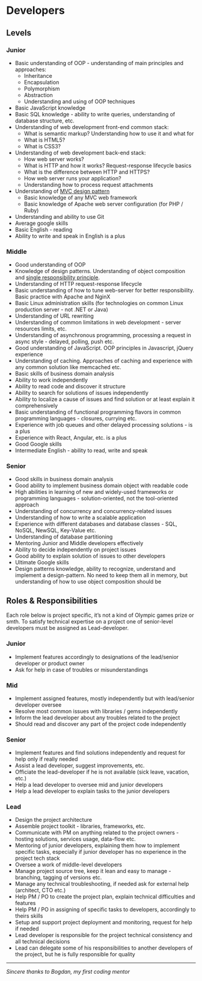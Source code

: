 # Developers

## Levels

### Junior
* Basic understanding of OOP - understanding of main principles and approaches:
    * Inheritance
    * Encapsulation
    * Polymorphism
    * Abstraction
    * Understanding and using of OOP techniques
* Basic JavaScript knowledge
* Basic SQL knowledge - ability to write queries, understanding of database structure, etc.
* Understanding of web development front-end common stack:
    * What is semantic markup? Understanding how to use it and what for
    * What is HTML5?
    * What is CSS3?
* Understanding of web development back-end stack:
    * How web server works?
    * What is HTTP and how it works? Request-response lifecycle basics
    * What is the difference between HTTP and HTTPS?
    * How web server runs your application?
    * Understanding how to process request attachments
* Understanding of [MVC design pattern](http://en.wikipedia.org/wiki/Model%E2%80%93view%E2%80%93controller)
    * Basic knowledge of any MVC web framework
    * Basic knowledge of Apache web server configuration (for PHP / Ruby)
* Understanding and ability to use Git
* Average google skills
* Basic English - reading
* Ability to write and speak in English is a plus

### Middle
* Good understanding of OOP
* Knowledge of design patterns. Understanding of object composition and [single responsibility principle](http://en.wikipedia.org/wiki/Single_responsibility_principle).
* Understanding of HTTP request-response lifecycle
* Basic understanding of how to tune web-server for better responsibility. Basic practice with Apache and NginX
* Basic Linux administration skills (for technologies on common Linux production server - not .NET or Java)
* Understanding of URL rewriting 
* Understanding of common limitations in web development - server resources limits, etc.
* Understanding of asynchronous programming, processing a request in async style - delayed, polling, push etc.
* Good understanding of JavaScript. OOP principles in Javascript, jQuery experience
* Understanding of caching. Approaches of caching and experience with any common solution like memcached etc.
* Basic skills of business domain analysis
* Ability to work independently
* Ability to read code and discover it structure
* Ability to search for solutions of issues independently
* Ability to localize a cause of issues and find solution or at least explain it comprehensively
* Basic understanding of functional programming flavors in common programming languages - closures, currying etc.
* Experience with job queues and other delayed processing solutions - is a plus
* Experience with React, Angular, etc. is a plus
* Good Google skills
* Intermediate English - ability to read, write and speak

### Senior
* Good skills in business domain analysis
* Good ability to implement business domain object with readable code
* High abilities in learning of new and widely-used frameworks or programming languages - solution-oriented, not the tool-oriented approach
* Understanding of concurrency and concurrency-related issues
* Understanding of how to write a scalable application
* Experience with different databases and database classes - SQL, NoSQL, NewSQL, Key-Value etc.
* Understanding of database partitioning
* Mentoring Junior and Middle developers effectively
* Ability to decide independently on project issues
* Good ability to explain solution of issues to other developers
* Ultimate Google skills
* Design patterns knowledge, ability to recognize, understand and implement a design-pattern. No need to keep them all in memory, but understanding of how to use object composition should be

## Roles & Responsibilities
Each role below is project specific, it’s not a kind of Olympic games prize or smth. To satisfy technical expertise on a project one of senior-level developers must be assigned as Lead-developer.

### Junior
* Implement features accordingly to designations of the lead/senior developer or product owner
* Ask for help in case of troubles or misunderstandings

### Mid
* Implement assigned features, mostly independently but with lead/senior developer oversee
* Resolve most common issues with libraries / gems independently
* Inform the lead developer about any troubles related to the project
* Should read and discover any part of the project code independently

### Senior
* Implement features and find solutions independently and request for help only if really needed
* Assist a lead developer, suggest improvements, etc.
* Officiate the lead-developer if he is not available (sick leave, vacation, etc.)
* Help a lead developer to oversee mid and junior developers
* Help a lead developer to explain tasks to the junior developers

### Lead
* Design the project architecture
* Assemble project toolkit - libraries, frameworks, etc.
* Communicate with PM on anything related to the project owners - hosting solutions, services usage, data-flow etc.
* Mentoring of junior developers, explaining them how to implement specific tasks, especially if junior developer has no experience in the project tech stack
* Oversee a work of middle-level developers
* Manage project source tree, keep it lean and easy to manage - branching, tagging of versions etc.
* Manage any technical troubleshooting, if needed ask for external help (architect, CTO etc.)
* Help PM / PO to create the project plan, explain technical difficulties and features
* Help PM / PO in assigning of specific tasks to developers, accordingly to theirs skills
* Setup and support project deployment and monitoring, request for help if needed
* Lead developer is responsible for the project technical consistency and all technical decisions
* Lead can delegate some of his responsibilities to another developers of the project, but he is fully responsible for quality

----------
*Sincere thanks to Bogdan, my first coding mentor*
